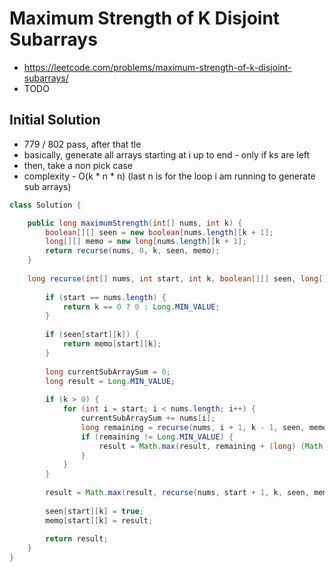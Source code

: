 # Maximum Strength of K Disjoint Subarrays

- https://leetcode.com/problems/maximum-strength-of-k-disjoint-subarrays/
- TODO

## Initial Solution

- 779 / 802 pass, after that tle
- basically, generate all arrays starting at i up to end - only if ks are left
- then, take a non pick case
- complexity - O(k * n * n) (last n is for the loop i am running to generate sub arrays)

```java
class Solution {

    public long maximumStrength(int[] nums, int k) {
        boolean[][] seen = new boolean[nums.length][k + 1];
        long[][] memo = new long[nums.length][k + 1];
        return recurse(nums, 0, k, seen, memo);
    }
    
    long recurse(int[] nums, int start, int k, boolean[][] seen, long[][] memo) {
        
        if (start == nums.length) {
            return k == 0 ? 0 : Long.MIN_VALUE;
        }
        
        if (seen[start][k]) {
            return memo[start][k];
        }
        
        long currentSubArraySum = 0;
        long result = Long.MIN_VALUE;
        
        if (k > 0) {
            for (int i = start; i < nums.length; i++) {
                currentSubArraySum += nums[i];
                long remaining = recurse(nums, i + 1, k - 1, seen, memo);
                if (remaining != Long.MIN_VALUE) {
                    result = Math.max(result, remaining + (long) (Math.pow(-1, k + 1) * currentSubArraySum * k));
                }
            }
        }
        
        result = Math.max(result, recurse(nums, start + 1, k, seen, memo));
        
        seen[start][k] = true;
        memo[start][k] = result;
        
        return result;
    }
}
```

